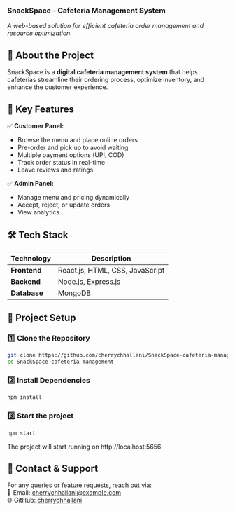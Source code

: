 ### **SnackSpace - Cafeteria Management System**  
*A web-based solution for efficient cafeteria order management and resource optimization.*  

## 🚀 **About the Project**  
SnackSpace is a **digital cafeteria management system** that helps cafeterias streamline their ordering process, optimize inventory, and enhance the customer experience.  

## 🎯 **Key Features**  
✅ **Customer Panel:**  
- Browse the menu and place online orders  
- Pre-order and pick up to avoid waiting  
- Multiple payment options (UPI, COD)  
- Track order status in real-time  
- Leave reviews and ratings  

✅ **Admin Panel:**  
- Manage menu and pricing dynamically  
- Accept, reject, or update orders  
- View analytics    

## 🛠 **Tech Stack**  
| Technology  | Description  |  
|-------------|-------------|  
| **Frontend**  | React.js, HTML, CSS, JavaScript  |  
| **Backend**  | Node.js, Express.js  |  
| **Database**  | MongoDB  |  

## 🎯 **Project Setup**  
### **1️⃣ Clone the Repository**  
```sh
git clone https://github.com/cherrychhallani/SnackSpace-cafeteria-management.git
cd SnackSpace-cafeteria-management
```

### **2️⃣ Install Dependencies**   
```sh
npm install
```

### **3️⃣ Start the project**  
```sh
npm start
```
The project will start running on http://localhost:5656
 

## 🤝 **Contact & Support**  
For any queries or feature requests, reach out via:  
📩 Email: cherrychhallani@example.com  
🌐 GitHub: [cherrychhallani](https://github.com/cherrychhallani)  
